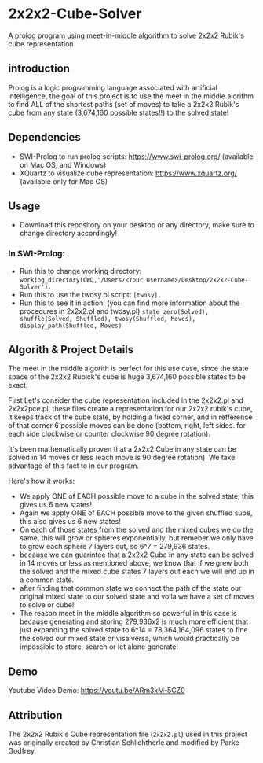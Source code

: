 # 2x2x2-Cube-Solver
A prolog program using meet-in-middle algorithm to solve 2x2x2 Rubik's cube representation

## introduction
Prolog is a logic programming language associated with artificial intelligence, the goal of this project is to use the meet in the middle alorithm to find ALL of the shortest paths (set of moves) to take a 2x2x2 Rubik's cube from any state (3,674,160 possible states!!) to the solved state! 

## Dependencies
- SWI-Prolog to run prolog scripts: https://www.swi-prolog.org/ (available on Mac OS, and Windows)
- XQuartz to visualize cube representation: https://www.xquartz.org/ (available only for Mac OS)

## Usage
- Download this repository on your desktop or any directory, make sure to change directory accordingly!
### In SWI-Prolog:
-  Run this to change working directory:
```working_directory(CWD,'/Users/<Your Username>/Desktop/2x2x2-Cube-Solver').```
- Run this to use the twosy.pl script:
```[twosy].```
- Run this to see it in action: (you can find more information about the procedures in 2x2x2.pl and twosy.pl)
```state_zero(Solved), shuffle(Solved, Shuffled), twosy(Shuffled, Moves), display_path(Shuffled, Moves)```


## Algorith & Project Details
The meet in the middle algorith is perfect for this use case, since the state space of the 2x2x2 Rubick's cube is huge 3,674,160 possible states to be exact. 

First Let's consider the cube representation included in the 2x2x2.pl and 2x2x2pce.pl, these files create a representation for our 2x2x2 rubik's cube, it keeps track of the cube state, by holding a fixed corner, and in refference of that corner 6 possible moves can be done (bottom, right, left sides. for each side clockwise or counter clockwise 90 degree rotation).

It's been mathematically proven that a 2x2x2 Cube in any state can be solved in 14 moves or less (each move is 90 degree rotation). We take advantage of this fact to in our program.

Here's how it works:
- We apply ONE of EACH possible move to a cube in the solved state, this gives us 6 new states!
- Again we apply ONE of EACH possible move to the given shuffled sube, this also gives us 6 new states!
- On each of those states from the solved and the mixed cubes we do the same, this will grow or spheres exponentially, but remeber we only have to grow each sphere 7 layers out, so 6^7 = 279,936 states.
- because we can guarintee that a 2x2x2 Cube in any state can be solved in 14 moves or less as mentioned above, we know that if we grew both the solved and the mixed cube states 7 layers out each we will end up in a common state.
- after finding that common state we connect the path of the state our original mixed state to our solved state and voila we have a set of moves to solve or cube!
- The reason meet in the middle algorithm so powerful in this case is because generating and storing 279,936x2 is much more efficient that just expanding the solved state to 6^14 = 78,364,164,096 states to fine the solved our mixed state or visa versa, which would practically be impossible to store, search or let alone generate!

## Demo
Youtube Video Demo:
https://youtu.be/ARm3xM-5CZ0

## Attribution
The 2x2x2 Rubik's Cube representation file (`2x2x2.pl`) used in this project was originally created by Christian Schlichtherle and modified by Parke Godfrey.
